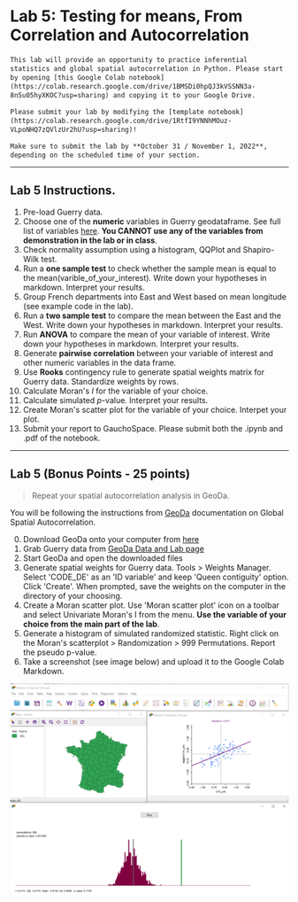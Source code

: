 # Lab 5: Testing for means, From Correlation and Autocorrelation

````{caution}
This lab will provide an opportunity to practice inferential statistics and global spatial autocorrelation in Python. Please start by opening [this Google Colab notebook](https://colab.research.google.com/drive/1BMSDi0hpQJ3kVSSNN3a-8n5u05hyXKOC?usp=sharing) and copying it to your Google Drive. 
````

````{important}
Please submit your lab by modifying the [template notebook](https://colab.research.google.com/drive/1RtfI9YNNhMOuz-VLpoNHQ7zQVlzUr2hU?usp=sharing)!
````

````{warning}
Make sure to submit the lab by **October 31 / November 1, 2022**, depending on the scheduled time of your section.
````

---

## Lab 5 Instructions. 

1. Pre-load Guerry data. 
2. Choose one of the **numeric** variables in Guerry geodataframe. See full list of variables [here](https://geodacenter.github.io/data-and-lab/Guerry/). **You CANNOT use any of the variables from demonstration in the lab or in class**. 
3. Check normality assumption using a histogram, QQPlot and Shapiro-Wilk test. 
4. Run a **one sample test** to check whether the sample mean is equal to the mean(varible_of_your_interest). Write down your hypotheses in markdown. Interpret your results. 
5. Group French departments into East and West based on mean longitude (see example code in the lab). 
6. Run a **two sample test** to compare the mean between the East and the West. Write down your hypotheses in markdown. Interpret your results. 
7. Run **ANOVA** to compare the mean of your variable of interest. Write down your hypotheses in markdown. Interpret your results. 
8. Generate **pairwise correlation** between your variable of interest and other numeric variables in the data frame. 
9. Use **Rooks** contingency rule to generate spatial weights matrix for Guerry data. Standardize weights by rows. 
10. Calculate Moran's $I$ for the variable of your choice.
11. Calculate simulated $p$-value. Interpret your results. 
12. Create Moran's scatter plot for the variable of your choice. Interpet your plot. 
13. Submit your report to GauchoSpace. Please submit both the .ipynb and .pdf of the notebook. 

--- 

## Lab 5 (Bonus Points - 25 points)

> Repeat your spatial autocorrelation analysis in GeoDa. 

You will be following the instructions from [GeoDa](https://geodacenter.github.io/workbook/5a_global_auto/lab5a.html) documentation on Global Spatial Autocorrelation. 

0. Download GeoDa onto your computer from [here](https://geodacenter.github.io/download.html)
1. Grab Guerry data from [GeoDa Data and Lab page](https://geodacenter.github.io/data-and-lab/Guerry/)
2. Start GeoDa and open the downloaded files 
3. Generate spatial weights for Guerry data. Tools > Weights Manager. Select 'CODE_DE' as an 'ID variable' and keep 'Queen contiguity' option. Click 'Create'. When prompted, save the weights on the computer in the directory of your choosing. 
4. Create a Moran scatter plot. Use 'Moran scatter plot' icon on a toolbar and select Univariate Moran's I from the menu. **Use the variable of your choice from the main part of the lab**. 
5. Generate a histogram of simulated randomized statistic. Right click on the Moran's scatterplot > Randomization > 999 Permutations. Report the pseudo p-value. 
6. Take a screenshot (see image below) and upload it to the Google Colab Markdown. 

![](/imgs/screenshot_lab5.PNG)